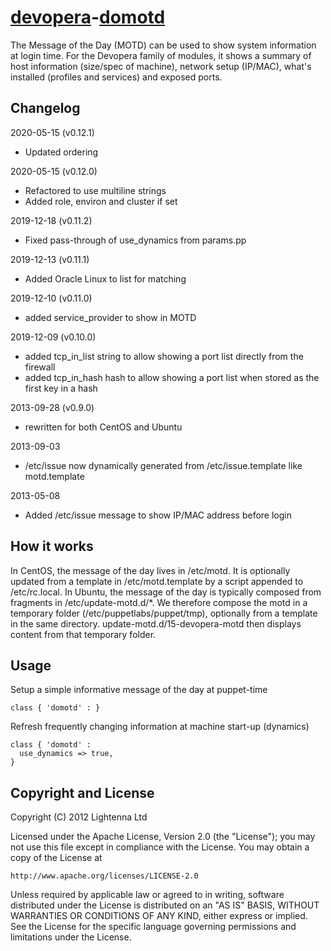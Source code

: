 [devopera](http://devopera.com)-[domotd](http://devopera.com/module/domotd)
=============

The Message of the Day (MOTD) can be used to show system information at login time.  For the Devopera family of modules, it shows a summary of host information (size/spec of machine), network setup (IP/MAC), what's installed (profiles and services) and exposed ports.

Changelog
---------

2020-05-15 (v0.12.1)

* Updated ordering

2020-05-15 (v0.12.0)

* Refactored to use multiline strings
* Added role, environ and cluster if set

2019-12-18 (v0.11.2)

* Fixed pass-through of use_dynamics from params.pp

2019-12-13 (v0.11.1)

* Added Oracle Linux to list for matching

2019-12-10 (v0.11.0)

* added service_provider to show in MOTD

2019-12-09 (v0.10.0)

* added tcp_in_list string to allow showing a port list directly from the firewall
* added tcp_in_hash hash to allow showing a port list when stored as the first key in a hash

2013-09-28 (v0.9.0)

* rewritten for both CentOS and Ubuntu

2013-09-03

* /etc/issue now dynamically generated from /etc/issue.template like motd.template

2013-05-08

* Added /etc/issue message to show IP/MAC address before login

How it works
------------

In CentOS, the message of the day lives in /etc/motd.  It is optionally updated from a template in /etc/motd.template by a script appended to /etc/rc.local.
In Ubuntu, the message of the day is typically composed from fragments in /etc/update-motd.d/*.  We therefore compose the motd in a temporary folder (/etc/puppetlabs/puppet/tmp), optionally from a template in the same directory.  update-motd.d/15-devopera-motd then displays content from that temporary folder.

Usage
-----

Setup a simple informative message of the day at puppet-time

    class { 'domotd' : }

Refresh frequently changing information at machine start-up (dynamics)

    class { 'domotd' :
      use_dynamics => true,
    }


Copyright and License
---------------------

Copyright (C) 2012 Lightenna Ltd

Licensed under the Apache License, Version 2.0 (the "License");
you may not use this file except in compliance with the License.
You may obtain a copy of the License at

    http://www.apache.org/licenses/LICENSE-2.0

Unless required by applicable law or agreed to in writing, software
distributed under the License is distributed on an "AS IS" BASIS,
WITHOUT WARRANTIES OR CONDITIONS OF ANY KIND, either express or implied.
See the License for the specific language governing permissions and
limitations under the License.
